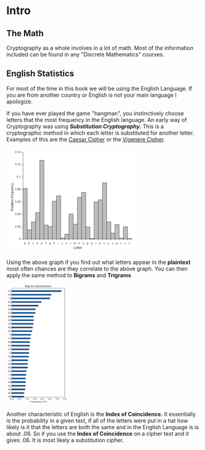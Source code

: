 # Intro

## The Math

Cryptography as a whole involves in a lot of math. Most of the information included can be found in any "Discrete Mathematics" courses. 

## English Statistics

For most of the time in this book we will be using the English Language. If you are from another country or English is not your main language I apologize. 

If you have ever played the game "hangman", you instinctively choose letters that the most frequency in the English language. An early way of Cryptography was using _**Substitution Cryptography.**_ This is a cryptographic method in which each letter is substituted for another letter. Examples of this are the [Caesar Cipher](../common-ciphers.md#caesar-cipher) or the [Vigenère Cipher](../common-ciphers.md#vigenere-cipher).

![English Letter Distribution](../../../.gitbook/assets/frequencies.png)

Using the above graph if you find out what letters appear in the **plaintext** most often chances are they correlate to the above graph. You can then apply the same method to **Bigrams** and **Trigrams**

![Bigram Frequency](../../../.gitbook/assets/bf.png)

Another characteristic of English is the **Index of Coincidence.** It essentially is the probability in a given text, if all of the letters were put in a hat how likely is it that the letters are both the same and in the English Language is is about .06. So if you use the **Index of Coincidence** on a cipher text and it gives .06. It is most likely a substitution cipher. 

